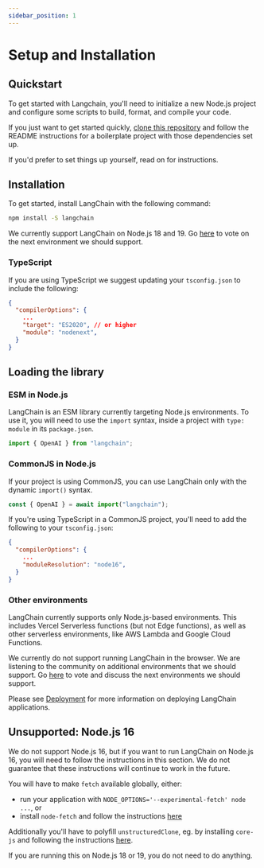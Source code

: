 ```yaml
---
sidebar_position: 1
---
```


# Setup and Installation

## Quickstart

To get started with Langchain, you'll need to initialize a new Node.js project and configure some scripts to build, format, and compile your code.

If you just want to get started quickly, [clone this repository](https://github.com/domeccleston/langchain-ts-starter) and follow the README instructions for a boilerplate project with those dependencies set up.

If you'd prefer to set things up yourself, read on for instructions.

## Installation

To get started, install LangChain with the following command:

```bash npm2yarn
npm install -S langchain
```

We currently support LangChain on Node.js 18 and 19. Go [here](https://github.com/hwchase17/langchainjs/discussions/152) to vote on the next environment we should support.

### TypeScript

If you are using TypeScript we suggest updating your `tsconfig.json` to include the following:

```json
{
  "compilerOptions": {
    ...
    "target": "ES2020", // or higher
    "module": "nodenext",
  }
}
```

## Loading the library

### ESM in Node.js

LangChain is an ESM library currently targeting Node.js environments. To use it, you will need to use the `import` syntax, inside a project with `type: module` in its `package.json`.

```typescript
import { OpenAI } from "langchain";
```

### CommonJS in Node.js

If your project is using CommonJS, you can use LangChain only with the dynamic `import()` syntax.

```typescript
const { OpenAI } = await import("langchain");
```

If you're using TypeScript in a CommonJS project, you'll need to add the following to your `tsconfig.json`:

```json
{
  "compilerOptions": {
    ...
    "moduleResolution": "node16",
  }
}
```

### Other environments

LangChain currently supports only Node.js-based environments. This includes Vercel Serverless functions (but not Edge functions), as well as other serverless environments, like AWS Lambda and Google Cloud Functions.

We currently do not support running LangChain in the browser. We are listening to the community on additional environments that we should support. Go [here](https://github.com/hwchase17/langchainjs/discussions/152) to vote and discuss the next environments we should support.

Please see [Deployment](../production/deployment.md) for more information on deploying LangChain applications.

## Unsupported: Node.js 16

We do not support Node.js 16, but if you want to run LangChain on Node.js 16, you will need to follow the instructions in this section. We do not guarantee that these instructions will continue to work in the future.

You will have to make `fetch` available globally, either:

- run your application with `NODE_OPTIONS='--experimental-fetch' node ...`, or
- install `node-fetch` and follow the instructions [here](https://github.com/node-fetch/node-fetch#providing-global-access)

Additionally you'll have to polyfill `unstructuredClone`, eg. by installing `core-js` and following the instructions [here](https://github.com/zloirock/core-js).

If you are running this on Node.js 18 or 19, you do not need to do anything.

